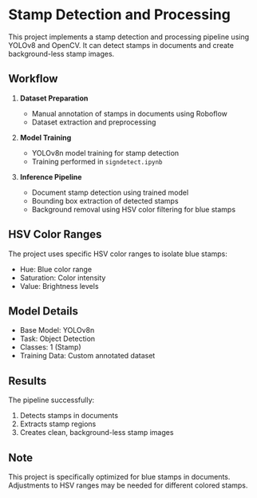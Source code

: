 # Stamp Detection and Processing

This project implements a stamp detection and processing pipeline using YOLOv8 and OpenCV. It can detect stamps in documents and create background-less stamp images.

## Workflow

1. **Dataset Preparation**
   - Manual annotation of stamps in documents using Roboflow
   - Dataset extraction and preprocessing
   
2. **Model Training**
   - YOLOv8n model training for stamp detection
   - Training performed in `signdetect.ipynb`

3. **Inference Pipeline**
   - Document stamp detection using trained model
   - Bounding box extraction of detected stamps
   - Background removal using HSV color filtering for blue stamps


## HSV Color Ranges

The project uses specific HSV color ranges to isolate blue stamps:
- Hue: Blue color range
- Saturation: Color intensity
- Value: Brightness levels

## Model Details

- Base Model: YOLOv8n
- Task: Object Detection
- Classes: 1 (Stamp)
- Training Data: Custom annotated dataset

## Results

The pipeline successfully:
1. Detects stamps in documents
2. Extracts stamp regions
3. Creates clean, background-less stamp images

## Note

This project is specifically optimized for blue stamps in documents. Adjustments to HSV ranges may be needed for different colored stamps.
